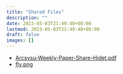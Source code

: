 ```yaml
---
title: "Shared Files"
description: ""
date: 2023-05-03T21:49:48+08:00
lastmod: 2023-05-03T21:49:48+08:00
draft: false
images: []
---
```



<ul align="left">
  <li><a href="Arcsysu-Weekly-Paper-Share-Hidet.pdf">Arcsysu-Weekly-Paper-Share-Hidet.pdf</a></li>
  <li><a href="fly.png">fly.png</a></li>
<ul>

<br><br><br>
